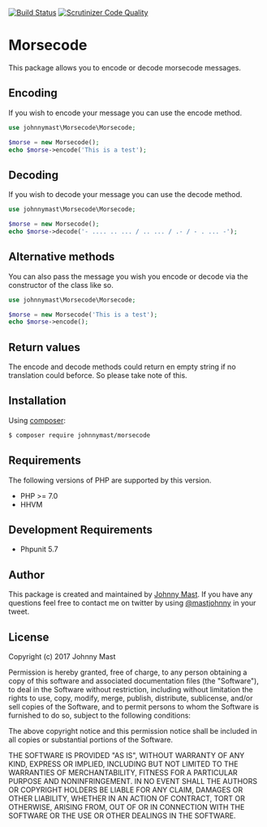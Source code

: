 [![Build Status](https://travis-ci.org/johnnymast/morsecode.svg?branch=master)](https://travis-ci.org/johnnymast/morsecode)
[![Scrutinizer Code Quality](https://scrutinizer-ci.com/g/johnnymast/morsecode/badges/quality-score.png?b=master)](https://scrutinizer-ci.com/g/johnnymast/morsecode/?branch=master)


# Morsecode

This package allows you to encode or decode morsecode messages.


## Encoding

If you wish to encode your message you can use the encode method.

```php
use johnnymast\Morsecode\Morsecode;

$morse = new Morsecode();
echo $morse->encode('This is a test');
```

## Decoding

If you wish to decode your message you can use the decode method.

```php
use johnnymast\Morsecode\Morsecode;

$morse = new Morsecode();
echo $morse->decode('- .... .. ... / .. ... / .- / - . ... -');
```

## Alternative methods

You can also pass the message you wish you encode or decode via the constructor of the class like so.

```php
use johnnymast\Morsecode\Morsecode;

$morse = new Morsecode('This is a test');
echo $morse->encode();
```

## Return values

The encode and decode methods could return en empty string if no translation could beforce. So please take note of this.


## Installation

Using [composer](http://www.getcompser.com):

```bash
$ composer require johnnymast/morsecode
```

## Requirements

The following versions of PHP are supported by this version.

+ PHP >= 7.0
+ HHVM

## Development Requirements

+ Phpunit 5.7


## Author

This package is created and maintained by [Johnny Mast](https://github.com/johnnymast). If you have any questions feel free to contact me on twitter by using [@mastjohnny](https://twitter.com/intent/tweet?text=@mastjohnny) in your tweet.

 
## License

Copyright (c) 2017 Johnny Mast

Permission is hereby granted, free of charge, to any person obtaining a copy
of this software and associated documentation files (the "Software"), to deal
in the Software without restriction, including without limitation the rights
to use, copy, modify, merge, publish, distribute, sublicense, and/or sell
copies of the Software, and to permit persons to whom the Software is
furnished to do so, subject to the following conditions:

The above copyright notice and this permission notice shall be included in all copies or substantial portions of the Software.

THE SOFTWARE IS PROVIDED "AS IS", WITHOUT WARRANTY OF ANY KIND, EXPRESS OR IMPLIED, INCLUDING BUT NOT LIMITED TO THE WARRANTIES OF MERCHANTABILITY, FITNESS FOR A PARTICULAR PURPOSE AND NONINFRINGEMENT. IN NO EVENT SHALL THE AUTHORS OR COPYRIGHT HOLDERS BE LIABLE FOR ANY CLAIM, DAMAGES OR OTHER LIABILITY, WHETHER IN AN ACTION OF CONTRACT, TORT OR OTHERWISE, ARISING FROM, OUT OF OR IN CONNECTION WITH THE SOFTWARE OR THE USE OR OTHER DEALINGS IN THE SOFTWARE.
 